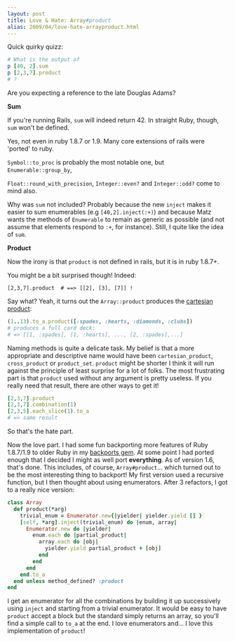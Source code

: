 ```yaml
---
layout: post
title: Love & Hate: Array#product
alias: 2009/04/love-hate-arrayproduct.html
---
```


Quick quirky quizz:

``` ruby
# What is the output of
p [40, 2].sum
p [2,3,7].product
# ?
```

Are you expecting a reference to the late Douglas Adams?

<b>Sum</b>

If you're running Rails, `sum` will indeed return 42. In straight Ruby, though, `sum` won't be defined.

Yes, not even in ruby 1.8.7 or 1.9. Many core extensions of rails were 'ported' to ruby.

`Symbol::to_proc` is probably the most notable one, but `Enumerable::group_by`,

`Float::round_with_precision`, `Integer::even?` and `Integer::odd?` come to mind also.

Why was `sum` not included? Probably because the new `inject` makes it
easier to sum enumerables (e.g `[40,2].inject(:+)`) and because Matz wants the methods of `Enumerable` to remain as generic as possible (and not assume that elements respond to `:+`, for instance). Still, I quite like the idea of `sum`.

<b>Product</b>

Now the irony is that `product` is not defined in rails, but it is in ruby 1.8.7+.

You might be a bit surprised though! Indeed:

`[2,3,7].product  # ==> [[2], [3], [7]] !`

Say what? Yeah, it turns out the `Array::product` produces the <a href="http://en.wikipedia.org/wiki/Cartesian_product">cartesian product</a>:

``` ruby
(1..13).to_a.product([:spades, :hearts, :diamonds, :clubs])
# produces a full card deck:
# => [[1, :spades], [1, :hearts], ..., [2, :spades],...]
```

Naming methods is quite a delicate task. My belief is that a more appropriate and descriptive name would have been `cartesian_product`, `cross_product` or `product_set`. `product` might be shorter I think it will run against the principle of least surprise for a lot of folks. The most frustrating part is that `product` used without any argument is pretty useless. If you really need that result, there are other ways to get it!

``` ruby
[2,3,7].product
[2,3,7].combination(1)
[2,3,5].each_slice(1).to_a
# => same result
```

So that's the hate part.

Now the love part. I had some fun backporting more features of Ruby 1.8.7/1.9 to older Ruby in my <a href="http://github.com/marcandre/backports">backports gem</a>. At some point I had ported enough that I decided I might as well port <b>everything</b>. As of version 1.6, that's done. This includes, of course, `Array#product`... which turned out to be the most interesting thing to backport! My first version used a recursive function, but I then thought about using enumerators. After 3 refactors, I got to a really nice version:

``` ruby
class Array
  def product(*arg)
    trivial_enum = Enumerator.new{|yielder| yielder.yield [] }
    [self, *arg].inject(trivial_enum) do |enum, array|
      Enumerator.new do |yielder|
        enum.each do |partial_product|
          array.each do |obj|
            yielder.yield partial_product + [obj]
          end
        end
      end
    end.to_a
  end unless method_defined? :product
end
```


I get an enumerator for all the combinations by building it up successively using `inject` and starting from a trivial enumerator. It would be easy to have `product` accept a block but the standard simply returns an array, so you'll find a simple call to `to_a` at the end. I love enumerators and... I love this implementation of `product`!

